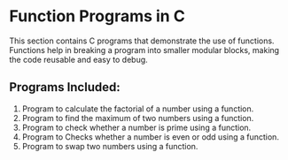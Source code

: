 # Function Programs in C

This section contains C programs that demonstrate the use of functions.  
Functions help in breaking a program into smaller modular blocks, making the code reusable and easy to debug.

## Programs Included:
1. Program to calculate the factorial of a number using a function.
2. Program to find the maximum of two numbers using a function.
3. Program to check whether a number is prime using a function.
5. Program to Checks whether a number is even or odd using a function.
6. Program to swap two numbers using a function.

